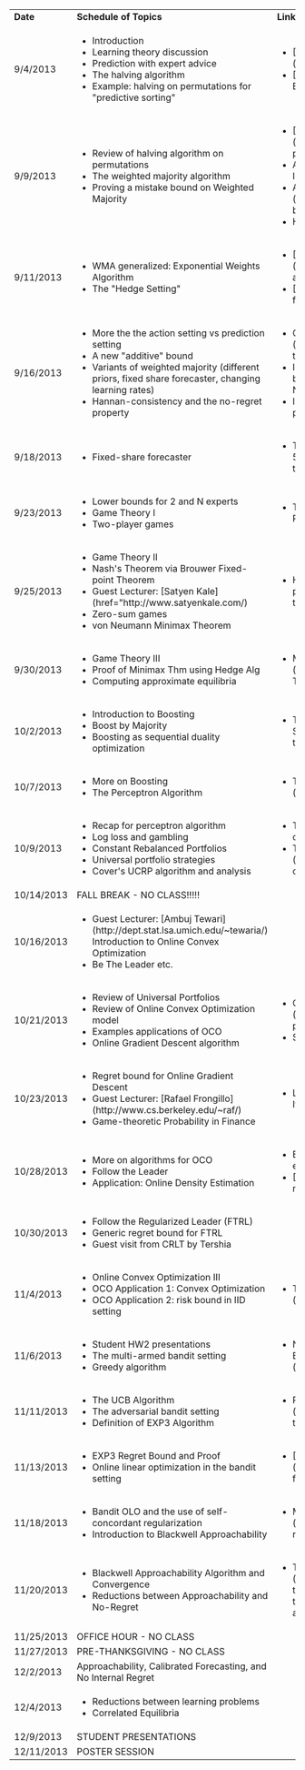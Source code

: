 <table>
  <colgroup>
    <col width="10%" />
    <col width="40%" />
    <col width="50%" />
  </colgroup>

  <tr>
   <td><strong>Date</strong>
   <td><strong>Schedule of Topics</strong>
   <td><strong>Links + Notes</strong>

  <tr>
   <td>9/4/2013
   <td>
      <ul>
      <li>Introduction
      <li>Learning theory discussion
      <li>Prediction with expert advice
      <li>The halving algorithm
      <li>Example: halving on permutations for "predictive sorting"
   <td>
      <ul>
      <li markdown="span">[The Multiplicative Weights Update Method](http://www.cs.princeton.edu/~arora/pubs/MWsurvey.pdf)</li>
      <li markdown="span">[Notes](http://www.cs.berkeley.edu/~bartlett/courses/281b-sp08/21.pdf) from Peter Bartlett's Course</li>


  <tr>
   <td>9/9/2013
   <td>
      <ul>
      <li>Review of halving algorithm on permutations
      <li>The weighted majority algorithm
      <li>Proving a mistake bound on Weighted Majority
   <td>
      <ul>
      <li markdown="span">[Scribe notes](http://web.eecs.umich.edu/~jabernet/eecs598course/web/notes/lec1_090413.pdf) posted from Lecture 1 </li>
      <li markdown="span"> An [open problem](http://colt2010.haifa.il.ibm.com/papers/OpenProblemAbernethy.pdf) I posed regarding "learning rankings" from COLT 2010 </li>
      <li markdown="span"> Apparently [a solution](http://jmlr.org/proceedings/papers/v23/hazan12b/hazan12b.pdf) to this open problem by Elad Hazan, Satyen Kale, and Shai Shalev-Shwartz </li>
      <li markdown="span">Homework to be released soon! It will be due 9/25/2013.</li>


  <tr>
   <td>9/11/2013
   <td>
      <ul>
      <li>WMA generalized: Exponential Weights Algorithm
      <li>The "Hedge Setting"
   <td>
      <ul>
      <li markdown="span"> [Homework 1](http://web.eecs.umich.edu/~jabernet/eecs598course/web/homeworks/hw1.pdf) is available, it's due 9/25/2013.</li>
      <li markdown="span"> [Notes](http://seed.ucsd.edu/Onlinecrs/rsrc/Onlinecrs/LessonNo2/talk2.handout.pdf) from Yoav Freund's course</li>


  <tr>
   <td>9/16/2013
   <td>
      <ul>
      <li>More the the action setting vs prediction setting
      <li>A new "additive" bound
      <li>Variants of weighted majority (different priors, fixed share forecaster, changing learning rates)
      <li>Hannan-consistency and the no-regret property
   <td>
      <ul>
      <li markdown="span">Orig "Hedge Setting" introduced by Freund and Schapire's original Adaboost [paper](href="http://www.face-rec.org/algorithms/Boosting-Ensemble/decision-theoretic_generalization.pdf)</li>
      <li markdown="span">I showed an "additive bound" and a "multiplicative bound" in class on 9/16. These can be found in the [PLG book](http://www.amazon.com/Prediction-Learning-Games-Nicolo-Cesa-Bianchi/dp/0521841089) Theorems 2.2 and 2.4.</li>
      <li>I needed an inequality in class (regarding log E[exp(sX)]) which I didn't prove, but it's pretty classical and you can find the result in Lemma A.1 in the PLG book.</li>


  <tr>
   <td>9/18/2013
   <td>
      <ul>
      <li>Fixed-share forecaster
   <td>
      <ul>
      <li>This result is actually reasonably well-written up in the PLG book, section 5.2. Theorem 5.2 proves the bound on the hyperexperts.  Theorem 5.1 makes the connection between the complex algorithm making hyperexpert weight updates, and the efficient version.</li>


  <tr>
   <td>9/23/2013
   <td>
      <ul>
      <li>Lower bounds for 2 and N experts
      <li>Game Theory I
      <li>Two-player games
   <td>
      <ul>
      <li>The lower bound I proved in class, with the important details, can roughly be found in PLG section 3.7. The key lemmas are in Appendix A.1.6.</li>


  <tr>
   <td>9/25/2013
   <td>
      <ul>
      <li>Game Theory II
      <li>Nash's Theorem via Brouwer Fixed-point Theorem
      <li markdown="span">Guest Lecturer: [Satyen Kale](href="http://www.satyenkale.com/)</li>
      <li> Zero-sum games
      <li>von Neumann Minimax Theorem
   <td>
      <ul>
      <li markdown="span">Here are [the notes](http://agte-2011.wikischolars.columbia.edu/file/view/Notes+4.pdf) proving Nash's Theorem, which includes the proof of Sperner's Lemma that can be used to establish the Brouwer Fixed-point Theorem.</li>


  <tr>
   <td>9/30/2013
   <td>
      <ul>
      <li>Game Theory III
      <li>Proof of Minimax Thm using Hedge Alg
      <li>Computing approximate equilibria
   <td>
      <ul>
      <li markdown="span"> More on this trick can be found in the Arora/Hazan/Kale [survey](http://www.satyenkale.com/papers/mw-survey.pdf), where I first saw this technique. There's a more general version proven in PLG section 7.2.</li>


  <tr>
   <td>10/2/2013
   <td>
      <ul>
      <li>Introduction to Boosting
      <li>Boost by Majority
      <li>Boosting as sequential duality optimization
   <td>
      <ul>
      <li markdown="span">There a new Boosting [book](https://mitpress.mit.edu/books/boosting) out by Rob Schapire and Yoav Freund which is excellent. The relationship between online learning, the minimax theorem, and boosting, is in Chapter 6.</li>


  <tr>
   <td>10/7/2013
   <td>
      <ul>
      <li>More on Boosting
      <li>The Perceptron Algorithm
   <td>
      <ul>
      <li markdown="span">There are a number of good writeups of the perceptron regret bound. [Here is one](http://www.cs.cmu.edu/~avrim/ML09/lect0126.pdf)</li>


  <tr>
   <td>10/9/2013
   <td>
      <ul>
      <li>Recap for perceptron algorithm
      <li>Log loss and gambling
      <li>Constant Rebalanced Portfolios
      <li>Universal portfolio strategies
      <li>Cover's UCRP algorithm and analysis
   <td>
      <ul>
      <li markdown="span">Tom Cover's [original paper](http://www-isl.stanford.edu/~cover/papers/paper93.pdf) on Universal Portfolios</li>
      <li markdown="span">The [source of the easier analysis](http://link.springer.com/article/10.1023%2FA%3A1007530728748#page-1) source of the UCRP algorithm, with discussions of transaction costs</li>


  <tr>
   <td>10/14/2013
   <td>FALL BREAK - NO CLASS!!!!!
   <td>


  <tr>
   <td>10/16/2013
   <td>
      <ul>
      <li markdown="span">Guest Lecturer: [Ambuj Tewari](http://dept.stat.lsa.umich.edu/~tewaria/) Introduction to Online Convex Optimization</li>
      <li>Be The Leader etc.
   <td>


  <tr>
   <td>10/21/2013
   <td>
      <ul>
      <li>Review of Universal Portfolios
      <li>Review of Online Convex Optimization model
      <li>Examples applications of OCO
      <li>Online Gradient Descent algorithm
   <td>
      <ul>
      <li markdown="span">Original [OCO + gradient descent](http://machinelearning.wustl.edu/mlpapers/paper_files/icml2003_Zinkevich03.pdf) paper by Zinkevich</li>
      <li>Several good survey papers on OCO now, see links on course website


  <tr>
   <td>10/23/2013
   <td>
      <ul>
      <li>Regret bound for Online Gradient Descent
      <li markdown="span">Guest Lecturer: [Rafael Frongillo](http://www.cs.berkeley.edu/~raf/)</li>
      <li>Game-theoretic Probability in Finance
   <td>
      <ul>
      <li markdown="span">Lecture based on ideas from [this book](http://www.amazon.com/Probability-Finance-Its-Only-Game/dp/0471402265)</li>


  <tr>
   <td>10/28/2013
   <td>
      <ul>
      <li>More on algorithms for OCO
      <li>Follow the Leader
      <li>Application: Online Density Estimation
   <td>
      <ul>
      <li markdown="span">Earlly [work by Azoury and Warmuth](http://arxiv.org/pdf/1301.6677) on density estimation</li>
      <li markdown="span"> [General results](http://ie.technion.ac.il/~ehazan/papers/log-journal.pdf) for logarithmic regret algorithms by Hazan, Agarwal, and Kale</li>


  <tr>
   <td>10/30/2013
   <td>
      <ul>
      <li>Follow the Regularized Leader (FTRL)
      <li>Generic regret bound for FTRL
      <li>Guest visit from CRLT by Tershia
   <td>


  <tr>
   <td>11/4/2013
   <td>
      <ul>
      <li>Online Convex Optimization III
      <li>OCO Application 1: Convex Optimization
      <li>OCO Application 2: risk bound in IID setting
   <td>
      <ul>
      <li markdown="span">The "online to batch conversion" idea started with [this nips paper](http://books.nips.cc/papers/files/nips14/LT07.pdf) from 2004</li>


  <tr>
   <td>11/6/2013
   <td>
      <ul>
      <li>Student HW2 presentations
      <li>The multi-armed bandit setting
      <li>Greedy algorithm
   <td>
      <ul>
      <li markdown="span">Nearly all results from the next couple of lectures can be found in Bubeck and Cesa-Bianchi's [survey of regret analysis for bandit problems](http://www.princeton.edu/~sbubeck/SurveyBCB12.pdf)</li>


  <tr>
   <td>11/11/2013
   <td>
      <ul>
      <li>The UCB Algorithm
      <li>The adversarial bandit setting
      <li>Definition of EXP3 Algorithm
   <td>
      <ul>
      <li markdown="span">Peter Auer was [the first to propose](http://jmlr.org/papers/volume3/auer02a/auer02a.pdf) the UCB algorithm for a finite-time analysis of the multi-armed bandit setting</li>


  <tr>
   <td>11/13/2013
   <td>
      <ul>
      <li>EXP3 Regret Bound and Proof
      <li>Online linear optimization in the bandit setting
   <td>
      <ul>
      <li markdown="span">[Bandit slides](http://web.eecs.umich.edu/~jabernet/eecs598course/web/notes/bandit_talk_slides.pdf) from class presentation</li>


  <tr>
   <td>11/18/2013
   <td>
      <ul>
      <li>Bandit OLO and the use of self-concordant regularization
      <li>Introduction to Blackwell Approachability
   <td>
      <ul>
      <li markdown="span">My [2011 COLT paper](http://jmlr.org/proceedings/papers/v19/abernethy11b/abernethy11b.pdf) does a reasonably good job describing the Approachability setting</li>


  <tr>
   <td>11/20/2013
   <td>
      <ul>
      <li>Blackwell Approachability Algorithm and Convergence
      <li>Reductions between Approachability and No-Regret
   <td>
      <ul>
      <li markdown="span">The [COLT paper](http://jmlr.org/proceedings/papers/v19/abernethy11b/abernethy11b.pdf) describes the reduction using cone duality, but there has been some recent work that showed how to avoid the use of cones and instead uses an OCO reduction. But the paper doesn't appear to be available yet, I'll contact the authors for more.</li>


  <tr>
   <td>11/25/2013
   <td> OFFICE HOUR - NO CLASS
   <td>


  <tr>
   <td>11/27/2013
   <td>PRE-THANKSGIVING - NO CLASS
   <td>


  <tr>
   <td>12/2/2013
   <td>Approachability, Calibrated Forecasting, and No Internal Regret
   <td>


  <tr>
   <td>12/4/2013
   <td>
      <ul>
      <li>Reductions between learning problems
      <li>Correlated Equilibria
   <td>


  <tr>
   <td>12/9/2013
   <td>STUDENT PRESENTATIONS
   <td>


  <tr>
   <td>12/11/2013
   <td>POSTER SESSION
   <td>
